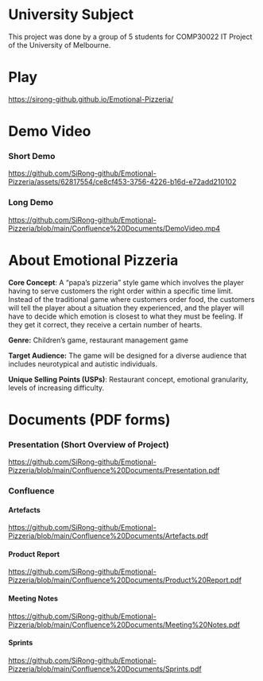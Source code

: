# University Subject
This project was done by a group of 5 students for COMP30022 IT Project of the University of Melbourne.

# Play
https://sirong-github.github.io/Emotional-Pizzeria/

# Demo Video

### Short Demo
https://github.com/SiRong-github/Emotional-Pizzeria/assets/62817554/ce8cf453-3756-4226-b16d-e72add210102

### Long Demo
https://github.com/SiRong-github/Emotional-Pizzeria/blob/main/Confluence%20Documents/DemoVideo.mp4

# About Emotional Pizzeria
**Core Concept**: A “papa’s pizzeria” style game which involves the player having to serve customers the right order within a specific time limit. Instead of the traditional game where customers order food, the customers will tell the player about a situation they experienced, and the player will have to decide which emotion is closest to what they must be feeling. If they get it correct, they receive a certain number of hearts.

**Genre:** Children’s game, restaurant management game 

**Target Audience:** The game will be designed for a diverse audience that includes neurotypical and autistic individuals.

**Unique Selling Points (USPs)**: Restaurant concept, emotional granularity, levels of increasing difficulty.

# Documents (PDF forms)

### Presentation (Short Overview of Project)
https://github.com/SiRong-github/Emotional-Pizzeria/blob/main/Confluence%20Documents/Presentation.pdf

### Confluence

#### Artefacts
https://github.com/SiRong-github/Emotional-Pizzeria/blob/main/Confluence%20Documents/Artefacts.pdf

#### Product Report
https://github.com/SiRong-github/Emotional-Pizzeria/blob/main/Confluence%20Documents/Product%20Report.pdf

#### Meeting Notes
https://github.com/SiRong-github/Emotional-Pizzeria/blob/main/Confluence%20Documents/Meeting%20Notes.pdf

#### Sprints
https://github.com/SiRong-github/Emotional-Pizzeria/blob/main/Confluence%20Documents/Sprints.pdf
